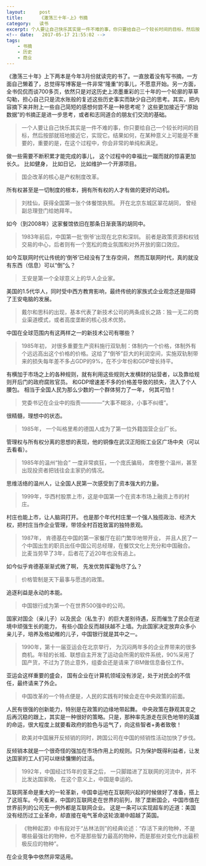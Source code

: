 ```yaml
---
layout:     post
title:      《激荡三十年·上》书摘
category:   读书
excerpt: 个人要让自己快乐其实是一件不难的事，你只要给自己一个较长时间的目标，然后按部就班地接近它，实现它。结果如何，在某种意义上可能是不重要的，重要的是，在这个过程中，你会非常的单纯和满足。
<!-- date:   2017-05-17 21:55:02 -->
tags:
    - 书摘
    - 历史
    - 商业
---
```


《激荡三十年》上下两本是今年3月份就读完的书了。一直放着没有写书摘，一方面自己懒着了，总觉得写博客是一件非常“隆重”的事儿，不愿意开始。另一方面，全书侃侃而谈700多页，依然只是对这历史上浓墨重彩的三十年的一个轮廓的草草勾勒，担心自己只是流水账般的复述这些历史事实而缺少自己的思考。其实，把内容摘下来并附上一些自己简短的感想何尝不是一种思考呢？ 这些更加接近于“原始数据”的书摘正是进一步思考，或者和志同道合的朋友们交流的基础。


 > 一个人要让自己快乐其实是一件不难的事，你只要给自己一个较长时间的目标，然后按部就班地接近它，实现它。结果如何，在某种意义上可能是不重要的，重要的是，在这个过程中，你会非常的单纯和满足。

做一些需要不断积累才能完成的事儿， 这个过程中的幸福比一蹴而就的惊喜更加长久。 比如健身， 比如日记， 比如维护一个开源项目。

> 国企改革的核心是产权制度改革。

所有权甚至是一切制度的根本，拥有所有权的人才有做的更好的动机。

>刘桂仙，获得全国第一张个体餐馆执照。 开在北京东城区翠花胡同， 曾经副总理登门给她拜年。

如今（到2008年）这家餐馆依旧在那条日渐衰落的胡同中。

>1983年前后，中国第一批‘倒爷’出现在北京和深圳。 前者是政策资源和权钱交易的中心，后者则有一个宽松的商业氛围和对外开放的窗口效应。

如今互联网时代让传统的‘倒爷’已经没有了生存空间， 然而互联网时代，真的就没有东西（信息）可以“倒”么？

>王安是第一个全球意义上的华人企业家。

美国的1.5代华人，同时受中西方教育影响，最终传统的家族式企业观念还是阻碍了王安电脑的发展。

>戴尔和思科的出现，基本代表了新技术公司的两条成长之路：独一无二的商业渠道模式，或者高度垄断的核心技术优势。

中国在全球范围内有这两样之一的新技术公司有哪些？

>1985年初， 对很多重要生产资料施行双轨制：体制内一个价格，体制外有个远远高出这个价格的价格。这给了“倒爷”巨大的利润空间，实施双轨制带来的损失每年差不多占GDP的9%，在不少年份和GDP增长持平。

有横加于市场之上的各种规则，就有利用这些规则大发横财的钻营者，以及靠给规则开后门的政府腐败官员。 和GDP增速差不多的价格差导致的损失，流入了个人腰包。 相当于全国人民为那么少数的一个群体努力了一年， 何其可怕！

>党委书记在企业中的指责————“大事不糊涂，小事不纠缠”。

很精髓，理想中的状态。

>1985年， 一个叫格里希的德国人成为了第一位外籍国营企业厂长。

管理权与所有权分离的思想的表现，他的铜像在武汉正阳街工业区广场中央（可以去看看）。

>1985年的温州“抬会” 一度非常疯狂，一个庞氏骗局， 席卷整个温州，甚至出现投资者把钱往会主家扔的情况。

思维活络的温州人，让全国人民第一次感受到了资本强大的力量。

>1999年，华西村股票上市，这是中国第一个在资本市场上融资上市的村庄。

村庄也能上市，让人脑洞打开。 也是那个年代村庄里一个强人独揽政治、经济大权，把村庄当作企业管理，带领全村百姓致富的独特景观。

>1987年， 肯德基在中国的第一家餐厅在前门繁华地带开业， 并且人民了一个中国出生的职员出任中国公司总经理，在餐饮文化上充分和中国融合。 比麦当劳早了3年，后者花了近20年也没有追上。

如今似乎肯德基渐渐式微了啊， 先发优势挥霍殆尽了么？

>价格管制是天下最事与愿违的政策。

追逐利益是永动的本能。

>中国银行成为第一个在世界500强中的公司。

国家对国企（亲儿子）以及民企（私生子）的巨大差别待遇，反而催生了民企在逆境中顽强生长的能力， 有些小国企反而越扶越不上墙。为此国家决定放弃众多小亲儿子，培养及格幼稚的儿子，中国银行就是其中之一。

>1990年，第十一届亚运会在北京举行， 为沉闷两年多的企业界带来的很多商机。年轻的长城、联想自主开发了运动会所需的软件系统，90%采用了国产货，不过为了防止意外，组委会还是请来了IBM做信息备份工作。

亚运会这样重要的盛会， 国有企业在计算机领域没有涉足，处于对民企的不信任，最终请来了外企。

>中国改革的一个特点便是，人民的实践有时候会走在中央政策的前面。

人民有很强的创新能力，特别是在政策的边缘地带起舞。 中央政策在静观其变之后再沉稳的跟上，其实是一种很好的策略。只是，那种率先游走在灰色地带的英雄的命运，很大程度上就要看政府的脸色与运气了，向这些智者+勇者致敬！

>欧美对中国展开反倾销的同时，跨国公司在中国的倾销性活动加快了步伐。

反倾销本就是一个很奇怪的强加在市场作用上的规则。只为保护既得利益者，让发达国家的工人们可以继续慵懒的过活。

>1992年，中国经过15年的变革之后， 一只脚踏进了互联网的河流中，并不比发达国家晚， 在这个意义上，中国是幸运的。

互联网革命是重大的一轮革新，中国幸运地在互联网兴起的时候做好了准备，搭上了这班车。今天看来，中国的互联网走在世界的前列，除了垄断国企，中国市值在世界前列的公司无一例外都是互联网企业。 这是一条可以实现超车的近道：美国没有经历过工业革命，却直接在电气革命这轮浪潮中超越了英国。

>《物种起源》中有段对于“丛林法则”的经典论述：“存活下来的物种，不是哪些最强壮的物种，也不是那些智力最高的物种，而是那些对变化作出最积极反应的物种”。

在企业竞争中依然非常适用。
